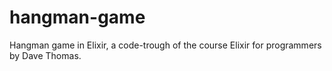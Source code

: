 # hangman-game
Hangman game in Elixir, a code-trough of the course Elixir for programmers by Dave Thomas.
